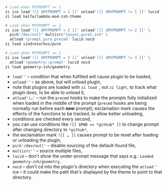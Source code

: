 ```zsh
# Load when MYPROMPT == 1
zi ice load'![[ $MYPROMPT = 1 ]]' unload'![[ $MYPROMPT != 1 ]]' lucid
zi load halfo/lambda-mod-zsh-theme

# Load when MYPROMPT == 2
zi ice load'![[ $MYPROMPT = 2 ]]' unload'![[ $MYPROMPT != 2 ]]' \
  pick"/dev/null" multisrc"{async,pure}.zsh" \
  atload'!prompt_pure_precmd' lucid nocd
zi load sindresorhus/pure

# Load when MYPROMPT == 3
zi ice load'![[ $MYPROMPT = 3 ]]' unload'![[ $MYPROMPT != 3 ]]' \
  atload'!geometry::prompt' lucid nocd
zi load geometry-zsh/geometry
```

- `load''` – condition that when fulfilled will cause plugin to be loaded,
- `unload''` – as above, but will unload plugin,
- note that plugins are loaded with <code>zi load </code>, not `zi light`, to track what plugin does, to be able to unload it,
- `atload'!…'` – run the `precmd` hooks to make the prompts fully initialized
  when loaded in the middle of the prompt (`precmd` hooks are being normally
  run before each **new** prompt); exclamation mark causes the effects of the
  functions to be tracked, to allow better unloading,
- conditions are checked every second,
- you can use conditions like `![[ $PWD == *github* ]]` to change prompt after
  changing directory to `*github*`,
- the exclamation mark `![[ … ]]` causes prompt to be reset after loading or
  unloading the plugin,
- `pick'/dev/null'` – disable sourcing of the default-found file,
- `multisrc''` – source multiple files,
- `lucid` – don't show the under-prompt message that says e.g.: `Loaded geometry-zsh/geometry`,
- `nocd` – don't cd into the plugin's directory when executing the `atload''`
  ice – it could make the path that's displayed by the theme to point to that
  directory.
